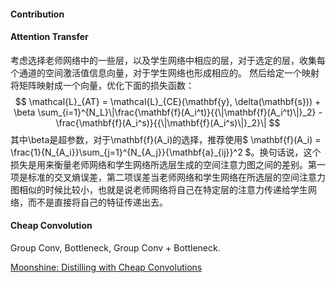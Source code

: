 #### Contribution



#### Attention Transfer

考虑选择老师网络中的一些层，以及学生网络中相应的层，对于选定的层，收集每个通道的空间激活值信息向量，对于学生网络也形成相应的。
然后给定一个映射将矩阵映射成一个向量，优化下面的损失函数：
$$
\mathcal{L}_{AT} = \mathcal{L}_{CE}(\mathbf{y}, \delta(\mathbf{s})) + \beta \sum_{i=1}^{N_L}\|\frac{\mathbf{f}(A_i^t)}{{\|\mathbf{f}(A_i^t)\|}_2} - \frac{\mathbf{f}(A_i^s)}{{\|\mathbf{f}(A_i^s)\|}_2}\|
$$
其中\beta是超参数，对于\mathbf{f}(A_i)的选择，推荐使用$ \mathbf{f}(A_i) = \frac{1}{N_{A_i}}\sum_{j=1}^{N_{A_j}}{\mathbf{a}_{ij}}^2 $。换句话说，这个损失是用来衡量老师网络和学生网络所选层生成的空间注意力图之间的差别。第一项是标准的交叉熵误差，第二项误差当老师网络和学生网络在所选层的空间注意力图相似的时候比较小，也就是说老师网络将自己在特定层的注意力传递给学生网络，而不是直接将自己的特征传递出去。

#### Cheap Convolution

Group Conv, Bottleneck, Group Conv + Bottleneck.

[Moonshine: Distilling with Cheap Convolutions](https://arxiv.org/abs/1711.02613)